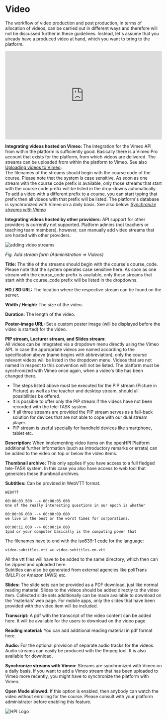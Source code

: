 # Video

The workflow of video production and post production, in terms of allocation of videos, can be carried out in different ways and therefore will not be discussed further in these guidelines. Instead, let's assume that you already have a produced video at hand, which you want to bring to the platform.

<div style="padding:56.25% 0 0 0;position:relative;"><iframe src="https://player.vimeo.com/video/787828648?h=87c880e603&amp;badge=0&amp;autopause=0&amp;player_id=0&amp;app_id=58479" frameborder="0" allow="autoplay; fullscreen; picture-in-picture" allowfullscreen style="position:absolute;top:0;left:0;width:100%;height:100%;" title="openHPI guidelines | 15 Video"></iframe></div><script src="https://player.vimeo.com/api/player.js"></script>


**Integrating videos hosted on Vimeo:**
The integration for the Vimeo API from within the platform is sufficiently good. 
Basically there is a Vimeo Pro account that exists for the platform, from which videos are delivered. The streams can be uploaded from within the platform to Vimeo. See also [Uploading videos to Vimeo](https://vimeo.zendesk.com/hc/en-us/categories/201496018-Uploading-to-Vimeo).  
The filenames of the streams should begin with the course code of the course. Please note that the system is case sensitive. As soon as one stream with the course code prefix is available, only those streams that start with the course code prefix will be listed in the drop-downs automatically. To add a video with a different prefix to a course, you can start typing that prefix then all videos with that prefix will be listed.
The platform's database is synchronized with Vimeo on a daily basis. See also below: [*Synchronize streams with Vimeo*](https://teachingteamguidelines.readthedocs.io/05_adding-content.md#L217)

**Integrating videos hosted by other providers:**
API support for other providers is currently not supported.
Platform admins (not teachers or teaching team members), however, can manually add video streams that are hosted with other providers. 



![adding video streams](../../../img/05/add_stream.png)

*Fig. Add stream form (Administration => Videos)*


**Title:** The title of the streams should begin with the course's course\_code. Please note that the system operates case sensitive here. As soon as one stream with the course\_code prefix is available, only those streams that start with the course\_code prefix will be listed in the dropdowns.

**HD / SD URL:** The location where the respective stream can be found on the server.

**Width / Height:** The size of the video.

**Duration:** The length of the video.

**Poster-image URL:** Set a custom poster image (will be displayed before the video is started) for the video.


**PIP stream, Lecturer stream, and Slides stream:**  
All videos can be integrated via a dropdown menu directly using the Vimeo API. In case the appropriate videos are named according to the specification above (name begins with abbreviation), only the course relevant videos will be listed in the dropdown menu. Videos that are not named in respect to this convention will not be listed. The platform must be synchronized with Vimeo once again, when a video's title has been changed there.

 - The steps listed above must be executed for the PIP stream (Picture in Picture) as well as the teacher and desktop stream, should all possibilities be offered.
 - It is possible to offer only the PIP stream if the videos have not been recorded with the tele-TASK system.
 - If all three streams are provided the PIP stream serves as a fall-back solution for devices that are not able to cope with our dual stream player.
 - PIP stream is useful specially for handheld devices like smartphone, tablet etc.

**Description:** When implementing video items on the openHPI Platform additional further information (such as introductory remarks or errata) can be added to the video on top or below the video items.

**Thumbnail archive:** This only applies if you have access to a full fledged tele-TASK system. In this case you also have access to web tool that generates these thumbnail archives.
 
**Subtitles:**  Can be provided in WebVTT format.

	WEBVTT

	00:00:03.500 --> 00:00:05.000
	One of the really interesting questions in our epoch is whether

	00:00:06.000 --> 00:00:09.000
	we live in the best or the worst times for corporations.

	00:00:11.000 --> 00:00:14.000
	Ipad or your computer basically is the computing power that
	
The filenames have to end with the [iso639-1 code](https://en.wikipedia.org/wiki/List_of_ISO_639-1_codes) for the language:

	video-subtitles.vtt => video-subtitles-en.vtt
	
All the vtt files will have to be added to the same directory, which then can be zipped and uploaded here.  
Subtitles can also be generated from external agencies like poliTrans (MLLP) or Amazon (AWS) etc.

**Slides:** The slide sets can be provided as a PDF download, just like normal reading material. Slides to the videos should be added directly to the video item. Collected slide sets additionally can be made available to download on the 'materials' web page. For mobile apps, only the slides that have been provided with the video item will be included.

**Transcript:** A pdf with the transcript of the video content can be added here. It will be available for the users to download on the video page.

**Reading material:** You can add additional reading material in pdf format here.

**Audio:** For the optional provision of separate audio tracks for the videos. Audio streams can easily be produced with the ffmpeg tool. It is also available for download.

**Synchronize streams with Vimeo:** Streams are synchronized with Vimeo on a daily basis. If you want to add a Vimeo stream that has been uploaded to Vimeo more recently, you might have to synchronize the platform with Vimeo.  

**Open Mode allowed:** If this option is enabled, then anybody can watch the video without enrolling for the course. Please consult with your platform administrator before enabling this feature.
<br>

![HPI Logo](../../../img/HPI_Logo.png)
